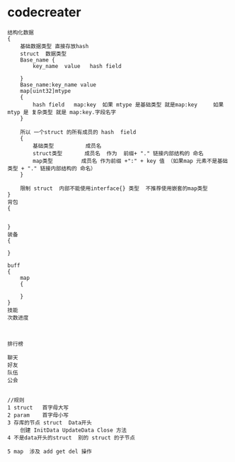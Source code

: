 # codecreater
	结构化数据
	{
		基础数据类型 直接存放hash
		struct  数据类型
		Base_name {
			key_name  value   hash field
			
		}
		Base_name:key_name value
		map[uint32]mtype
		{
			hash field   map:key  如果 mtype 是基础类型 就是map:key     如果mtyp 是 复杂类型 就是 map:key.字段名字
		}
		
		所以 一个struct 的所有成员的 hash  field
		{
			基础类型          成员名
			struct类型       成员名  作为  前缀+ "." 链接内部结构的 命名
			map类型         成员名 作为前缀 +":" + key 值 （如果map 元素不是基础类型 + "." 链接内部结构的 命名）
		}
		 
		限制 struct  内部不能使用interface{} 类型  不推荐使用嵌套的map类型
	}
	背包
	{
		
		
	}
	装备
	{
		
	}
	
	buff
	{
		map
		{
			
		}
	}
	技能
	次数进度
	
	
	
	排行榜
	
	聊天
	好友
	队伍
	公会
	
	
	//规则
	1 struct   首字母大写
	2 param    首字母小写
	3 存库的节点 struct  Data开头
		创建 InitData UpdateData Close 方法
	4 不是data开头的struct  别的 struct 的子节点
	
	5 map  涉及 add get del 操作